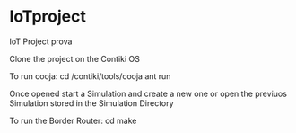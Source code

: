 # IoTproject
IoT Project
prova

Clone the project on the Contiki OS 

To run cooja:
	cd /contiki/tools/cooja
	ant run

Once opened start a Simulation and create a new one or open the previuos Simulation stored in the Simulation Directory


To run the Border Router:
	cd
	make 
